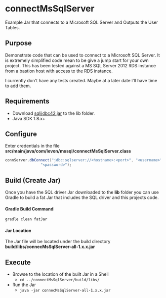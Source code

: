 # connectMsSqlServer
Example Jar that connects to a Microsoft SQL Server and Outputs the User Tables.

## Purpose
Demonstrate code that can be used to connect to a Microsoft SQL Server.
It is extremely simplified code mean to be give a jump start for your own project.
This has been tested against a MS SQL Server 2012 RDS instance from a bastion host with access to the RDS instance.

I currently don't have any tests created. Maybe at a later date I'll have time to add them.

## Requirements
* Download [sqlijdbc42.jar](https://www.microsoft.com/en-us/download/details.aspx?id=11774) to the lib folder.
* Java SDK 1.8.x+

## Configure
Enter credentials in the file **src/main/java/com/levon/mssql/connectMsSqlServer.class**
```java
connServer.dbConnect("jdbc:sqlserver://<hostname>:<port>", "<username>",
                "<password>");
```

## Build (Create Jar)
Once you have the SQL driver Jar downloaded to the **lib** folder you can use Gradle to build a fat Jar that includes the SQL driver and this projects code.

#### Gradle Build Command
```bash
gradle clean fatJar
```

#### Jar Location
The Jar file will be located under the build directory **build/libs/connecMsSqlServer-all-1.x.x.jar**

## Execute
* Browse to the location of the built Jar in a Shell
    * ```cd ../connectMsSqlServer/build/libs/```
* Run the Jar
    * ```java -jar connecMsSqlServer-all-1.x.x.jar```